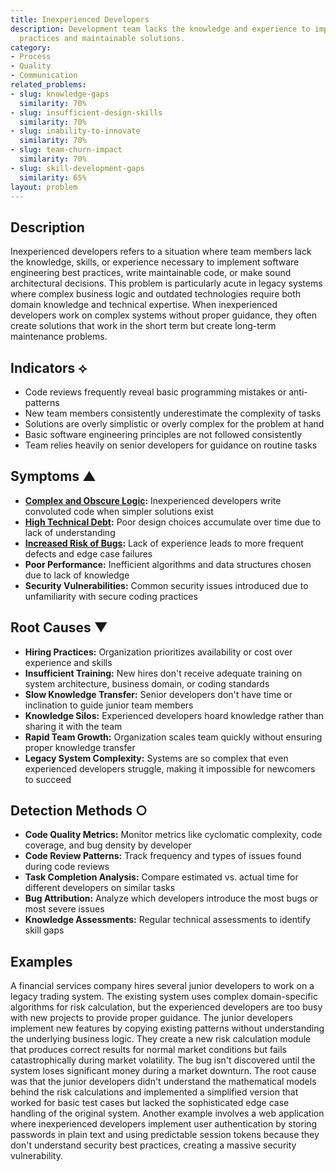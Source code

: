 ```yaml
---
title: Inexperienced Developers
description: Development team lacks the knowledge and experience to implement best
  practices and maintainable solutions.
category:
- Process
- Quality
- Communication
related_problems:
- slug: knowledge-gaps
  similarity: 70%
- slug: insufficient-design-skills
  similarity: 70%
- slug: inability-to-innovate
  similarity: 70%
- slug: team-churn-impact
  similarity: 70%
- slug: skill-development-gaps
  similarity: 65%
layout: problem
---
```


## Description

Inexperienced developers refers to a situation where team members lack the knowledge, skills, or experience necessary to implement software engineering best practices, write maintainable code, or make sound architectural decisions. This problem is particularly acute in legacy systems where complex business logic and outdated technologies require both domain knowledge and technical expertise. When inexperienced developers work on complex systems without proper guidance, they often create solutions that work in the short term but create long-term maintenance problems.

## Indicators ⟡
- Code reviews frequently reveal basic programming mistakes or anti-patterns
- New team members consistently underestimate the complexity of tasks
- Solutions are overly simplistic or overly complex for the problem at hand
- Basic software engineering principles are not followed consistently
- Team relies heavily on senior developers for guidance on routine tasks

## Symptoms ▲
- **[Complex and Obscure Logic](complex-and-obscure-logic.md):** Inexperienced developers write convoluted code when simpler solutions exist
- **[High Technical Debt](high-technical-debt.md):** Poor design choices accumulate over time due to lack of understanding
- **[Increased Risk of Bugs](increased-risk-of-bugs.md):** Lack of experience leads to more frequent defects and edge case failures
- **Poor Performance:** Inefficient algorithms and data structures chosen due to lack of knowledge
- **Security Vulnerabilities:** Common security issues introduced due to unfamiliarity with secure coding practices

## Root Causes ▼
- **Hiring Practices:** Organization prioritizes availability or cost over experience and skills
- **Insufficient Training:** New hires don't receive adequate training on system architecture, business domain, or coding standards
- **Slow Knowledge Transfer:** Senior developers don't have time or inclination to guide junior team members
- **Knowledge Silos:** Experienced developers hoard knowledge rather than sharing it with the team
- **Rapid Team Growth:** Organization scales team quickly without ensuring proper knowledge transfer
- **Legacy System Complexity:** Systems are so complex that even experienced developers struggle, making it impossible for newcomers to succeed

## Detection Methods ○
- **Code Quality Metrics:** Monitor metrics like cyclomatic complexity, code coverage, and bug density by developer
- **Code Review Patterns:** Track frequency and types of issues found during code reviews
- **Task Completion Analysis:** Compare estimated vs. actual time for different developers on similar tasks
- **Bug Attribution:** Analyze which developers introduce the most bugs or most severe issues
- **Knowledge Assessments:** Regular technical assessments to identify skill gaps

## Examples

A financial services company hires several junior developers to work on a legacy trading system. The existing system uses complex domain-specific algorithms for risk calculation, but the experienced developers are too busy with new projects to provide proper guidance. The junior developers implement new features by copying existing patterns without understanding the underlying business logic. They create a new risk calculation module that produces correct results for normal market conditions but fails catastrophically during market volatility. The bug isn't discovered until the system loses significant money during a market downturn. The root cause was that the junior developers didn't understand the mathematical models behind the risk calculations and implemented a simplified version that worked for basic test cases but lacked the sophisticated edge case handling of the original system. Another example involves a web application where inexperienced developers implement user authentication by storing passwords in plain text and using predictable session tokens because they don't understand security best practices, creating a massive security vulnerability.